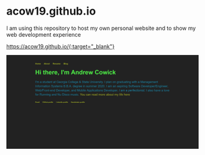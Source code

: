 # acow19.github.io
I am using this repository to host my own personal website and to show my web development experience

https://acow19.github.io/{:target="_blank"}

![image](https://raw.githubusercontent.com/acow19/acow19.github.io/master/Screenshot_2019-02-07%20Andrew%20Cowick%2C%20Aspiring%20Professional%20Programmer.png)
